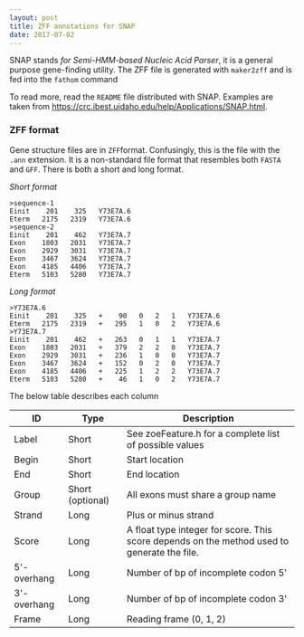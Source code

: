```yaml
---
layout: post
title: ZFF annotations for SNAP
date: 2017-07-02
---
```


SNAP stands *for Semi-HMM-based Nucleic Acid Parser*, it is a general purpose gene-finding utility.
The ZFF file is generated with `maker2zff` and is fed into the `fathom` command


To read more, read the `README` file distributed with SNAP.  Examples are taken from https://crc.ibest.uidaho.edu/help/Applications/SNAP.html.


### ZFF format

Gene structure files are in `ZFF`format.  Confusingly, this is the file with the `.ann` extension.  It is a non-standard file format that resembles both `FASTA` and `GFF`.  There is both a short and long format.

*Short format*
```
>sequence-1
Einit    201    325   Y73E7A.6
Eterm   2175   2319   Y73E7A.6
>sequence-2
Einit    201    462   Y73E7A.7
Exon    1803   2031   Y73E7A.7
Exon    2929   3031   Y73E7A.7
Exon    3467   3624   Y73E7A.7
Exon    4185   4406   Y73E7A.7
Eterm   5103   5280   Y73E7A.7
```
 
*Long format*
```
>Y73E7A.6
Einit    201    325   +    90   0   2   1   Y73E7A.6
Eterm   2175   2319   +   295   1   0   2   Y73E7A.6
>Y73E7A.7
Einit    201    462   +   263   0   1   1   Y73E7A.7
Exon    1803   2031   +   379   2   2   0   Y73E7A.7
Exon    2929   3031   +   236   1   0   0   Y73E7A.7
Exon    3467   3624   +   152   0   2   0   Y73E7A.7
Exon    4185   4406   +   225   1   2   2   Y73E7A.7
Eterm   5103   5280   +    46   1   0   2   Y73E7A.7
```

The below table describes each column

| ID          | Type             | Description                                             |
|-------------|------------------|---------------------------------------------------------|
| Label       | Short            | See zoeFeature.h for a complete list of possible values |
| Begin       | Short            | Start location                                          |
| End         | Short            | End location                                            |
| Group       | Short (optional) | All exons must share a group name                       |
| Strand      | Long             | Plus or minus strand                                    |
| Score       | Long             | A float type integer for score.  This score depends on the method used to generate the file.                                                        |
| 5'-overhang | Long             | Number of bp of incomplete codon 5'                     |
| 3'-overhang | Long             | Number of bp of incomplete codon 3'                     |
| Frame       | Long             | Reading frame (0, 1, 2)                                 |